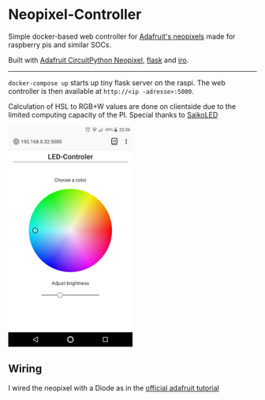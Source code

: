 Neopixel-Controller
==================

Simple docker-based web controller for [Adafruit's neopixels](https://www.adafruit.com/category/168) made for raspberry pis and similar SOCs.

Built with [Adafruit CircuitPython Neopixel](https://github.com/adafruit/Adafruit_CircuitPython_NeoPixel), [flask](https://github.com/pallets/flask) and [iro](https://iro.js.org/).



--------------------------------------
`docker-compose up` starts up tiny flask server on the raspi. The web controller is then available at `http://<ip -adresse>:5000`.

Calculation of HSL to RGB+W values are done on clientside due to the limited computing capacity of the PI. Special thanks to [SaikoLED](https://blog.saikoled.com/post/44677718712/how-to-convert-from-hsi-to-rgb-white)


<img src="https://raw.githubusercontent.com/sebdei/Neopixel-Web-Controller/master/screenshot.png" width="50%">

Wiring
------------
I wired the neopixel with a Diode as in the [official adafruit tutorial](https://learn.adafruit.com/neopixels-on-raspberry-pi/raspberry-pi-wiring#raspberry-pi-wiring-with-diode-3-4)